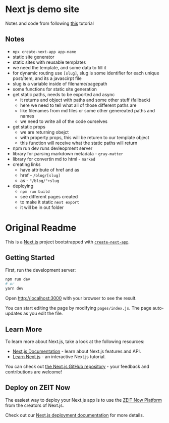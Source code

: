 # Next js demo site

Notes and code from following [this](https://www.youtube.com/watch?v=pY0vWYLDDco) tutorial

## Notes

- `npx create-next-app app-name`
- static site generator
- static sites with reusable templates
- we need the template, and some data to fill it
- for dynamic routing use `[slug]`, slug is some identifier for each unique post/item, and its a javascirpt file
- slug is a variable inside of filename/pagepath
- some functions for static site generation
- get static paths, needs to be exported and async
  - it returns and object with paths and some other stuff (fallback)
  - here we need to tell what all of those different paths are
  - like filenames from md files or some other genereated paths and names
  - we need to write all of the code ourselves
- get static props
  - we are returning obejct
  - with property props, this will be returen to our template object
  - this function will receive what the static paths will return
- npm run dev runs devleopment server
- library for parsing markdown metadata - `gray-matter`
- library for convertin md to html - `marked`
- creating links
  - have attribute of href and as
  - href - `/blog/[slug]`
  - as - `"/blog/"+slug`
- deploying
  - `npm run build`
  - see different pages created
  - to make it static `next export`
  - it will be in out folder

# Original Readme

This is a [Next.js](https://nextjs.org/) project bootstrapped with [`create-next-app`](https://github.com/zeit/next.js/tree/canary/packages/create-next-app).

## Getting Started

First, run the development server:

```bash
npm run dev
# or
yarn dev
```

Open [http://localhost:3000](http://localhost:3000) with your browser to see the result.

You can start editing the page by modifying `pages/index.js`. The page auto-updates as you edit the file.

## Learn More

To learn more about Next.js, take a look at the following resources:

- [Next.js Documentation](https://nextjs.org/docs) - learn about Next.js features and API.
- [Learn Next.js](https://nextjs.org/learn) - an interactive Next.js tutorial.

You can check out [the Next.js GitHub repository](https://github.com/zeit/next.js/) - your feedback and contributions are welcome!

## Deploy on ZEIT Now

The easiest way to deploy your Next.js app is to use the [ZEIT Now Platform](https://zeit.co/import?utm_medium=default-template&filter=next.js&utm_source=create-next-app&utm_campaign=create-next-app-readme) from the creators of Next.js.

Check out our [Next.js deployment documentation](https://nextjs.org/docs/deployment) for more details.
